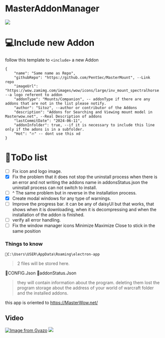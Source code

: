 # MasterAddonManager

![](https://github.com/PentSec/MasterAddonManager/blob/main/images/logo.png?raw=true)

# 💻Include new Addon

follow this template to  `<include>`  a new Addon

    {
        "name": "Same name as Repo",
        "githubRepo": "https://github.com/PentSec/MasterMount", --Link repo
        "imageUrl": "https://wow.zamimg.com/images/wow/icons/large/inv_mount_spectralhorse.jpg", --a logo referent to addon
        "addonType": "Mounts/Companion", -- addonType if there are any addons that are not in the list please notify.
        "author": "Sitoz", --author or contributor of the Addons
        "description": "Addons for Searching and Viewing mount model in Masterwow.net", --Real Description of addons
        "lastCommitDate": "2024-06-11",
		"addonInfolder": true, --if it is necessary to include this line only if the adons is in a subfolder.
        "Hot": "🔥" -- dont use this xd 
    }

# 📄ToDo list

- [ ] Fix icon and logo image.
- [x] Fix the problem that it does not stop the uninstall process when there is an error and not writing the addons name in addonsStatus.json the uninstall process can not switch to install.
- [ ] ^ The same problem but in reverse in the installation process.
- [x] Create modal windows for any type of warnings.
- [ ] Improve the progress bar. it can be any of daisyUI but that works, that shows when it is downloading, when it is decompressing and when the installation of the addon is finished.
- [ ] verify all error handling.
- [ ] Fix the window manager icons Minimize Maximize Close to stick in the same position

### Things to know
    📁C:\Users\USER\AppData\Roaming\electron-app
> 2 files will be stored here.

📄CONFIG.Json
📄addonStatus.Json

>they will contain information about the program.
deleting them lost the program storage about the address of your
world of warcraft folder and the installed addons.

this app is oriented to https://MasterWow.net/

## Video
[![Image from Gyazo](https://i.gyazo.com/8f4377e52d50311eb4b2b73a69023dd6.gif)](https://gyazo.com/8f4377e52d50311eb4b2b73a69023dd6)
![](https://github.com/PentSec/MasterAddonManager/blob/main/images/Captura%20de%20pantalla%202024-06-16%20172554.png?raw=true)
